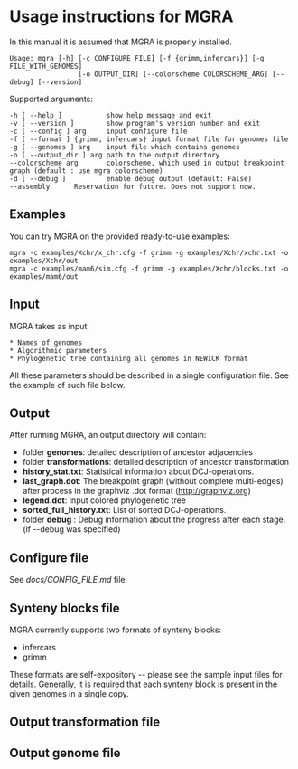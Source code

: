 Usage instructions for MGRA
=============================
In this manual it is assumed that MGRA is properly installed.

    Usage: mgra [-h] [-c CONFIGURE_FILE] [-f {grimm,infercars}] [-g FILE_WITH_GENOMES]
                     [-o OUTPUT_DIR] [--colorscheme COLORSCHEME_ARG] [--debug] [--version]

Supported arguments:

	-h [ --help ]           show help message and exit
	-v [ --version ]        show program's version number and exit
	-c [ --config ] arg     input configure file
	-f [ --format ] {grimm, infercars} input format file for genomes file
	-g [ --genomes ] arg    input file which contains genomes
	-o [ --output_dir ] arg path to the output directory
	--colorscheme arg       colorscheme, which used in output breakpoint graph (default : use mgra colorscheme)
	-d [ --debug ]          enable debug output (default: False)
	--assembly		Reservation for future. Does not support now.

Examples
--------

You can try MGRA on the provided ready-to-use examples:

    mgra -c examples/Xchr/x_chr.cfg -f grimm -g examples/Xchr/xchr.txt -o examples/Xchr/out
    mgra -c examples/mam6/sim.cfg -f grimm -g examples/Xchr/blocks.txt -o examples/mam6/out

Input 
----- 
MGRA takes as input: 

	* Names of genomes
	* Algorithmic parameters
	* Phylogenetic tree containing all genomes in NEWICK format

All these parameters should be described in a single configuration file.
See the example of such file below.

Output
------
After running MGRA, an output directory will contain:

* folder __genomes__: detailed description of ancestor adjacencies
* folder __transformations__: detailed description of ancestor transformation
* __history_stat.txt__: Statistical information about DCJ-operations. 
* __last_graph.dot__: The breakpoint graph (without complete multi-edges) after process in the graphviz .dot format (http://graphviz.org)
* __legend.dot__: Input colored phylogenetic tree
* __sorted_full_history.txt__: List of sorted DCJ-operations.
* folder __debug__ :  Debug information about the progress after each stage. (if --debug was specified)

Configure file
--------------

See *docs/CONFIG_FILE.md* file. 

Synteny blocks file 
-------------------
MGRA currently supports two formats of synteny blocks: 

* infercars
* grimm

These formats are self-expository -- please see the sample input files for details. Generally, it is required that each synteny block is present in the given genomes in a single copy.

Output transformation file
-------------------

Output genome file
-------------------


